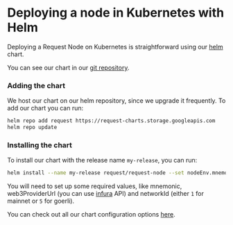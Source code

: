 # Deploying a node in Kubernetes with Helm

Deploying a Request Node on Kubernetes is straightforward using our [helm](https://helm.sh/) chart.

You can see our chart in our [git repository](https://github.com/RequestNetwork/request-helm-charts/tree/master/request-node).

### Adding the chart

We host our chart on our helm repository, since we upgrade it frequently. To add our chart you can run:

```bash
helm repo add request https://request-charts.storage.googleapis.com
helm repo update
```

### Installing the chart

To install our chart with the release name `my-release`, you can run:

```bash
helm install --name my-release request/request-node --set nodeEnv.mnemonic=<your wallet mnemonic>,nodeEnv.web3ProviderUrl=<your web3 provider url>,nodeEnv.networkId=<ethereum network (1 mainnet or 5 goerli)>
```

You will need to set up some required values, like mnemonic, web3ProviderUrl (you can use [infura](https://www.infura.io) API) and networkId (either `1` for mainnet or `5` for goerli).

You can check out all our chart configuration options [here](https://github.com/RequestNetwork/request-helm-charts/tree/master/request-node#configuration).
